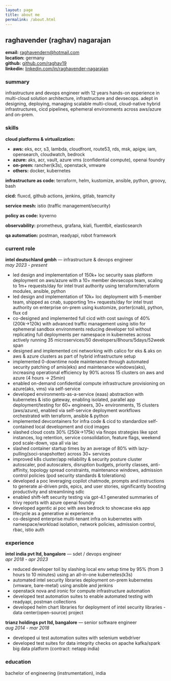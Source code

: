 ```yaml
---
layout: page
title: about me
permalink: /about.html
---
```


## raghavender (raghav) nagarajan

**email:** raghavendern@hotmail.com  
**location:** germany  
**github:** [github.com/raghav19](https://github.com/raghav19)  
**linkedin:** [linkedin.com/in/raghavender-nagarajan](https://www.linkedin.com/in/raghavender-nagarajan-683743141)

### summary

infrastructure and devops engineer with 12 years hands-on experience in multi-cloud solution architecture, infrastructure and devsecops. adept in designing, deploying, managing scalable multi-cloud, cloud-native hybrid infrastructures, cicd pipelines, ephemeral environments across aws/azure and on-prem.

### skills

**cloud platforms & virtualization:**
- **aws:** eks, ecr, s3, lambda, cloudfront, route53, rds, msk, apigw, iam, opensearch, cloudwatch, bedrock
- **azure:** aks, acr, vault, azure vms (confidential compute), openai foundry
- **on-prem:** rancher(k3s), openstack, vmware
- **others:** docker, kubernetes

**infrastructure as code:** terraform, helm, kustomize, ansible, python, groovy, bash

**cicd:** fluxcd, github actions, jenkins, gitlab, teamcity

**service mesh:** istio (traffic management/security)

**policy as code:** kyverno

**observability:** prometheus, grafana, kiali, fluentbit, elasticsearch

**qa automation:** postman, readyapi, robot framework

### current role

**intel deutschland gmbh** — infrastructure & devops engineer  
*may 2023 - present*

- led design and implementation of 150k+ loc security saas platform deployment on aws/azure with a 10+ member devsecops team, scaling to 1m+ requests/day for intel trust authority using terraform/terraform modules, ansible, python
- led design and implementation of 10k+ loc deployment with 5-member team, shipped as cnab, supporting 1m+ requests/day for intel trust authority on enterprise on-prem using kustomize, porter(cnab), python, flux cd
- co-designed and implemented full cicd with cost savings of 40% ($200k→$120k) with advanced traffic management using istio for ephemeral sandbox environments reducing developer toil without replicating full deployments per namespace in kubernetes across actively running 35 microservices/50 developers/8hours/5days/52week span
- designed and implemented cni networking with calico for eks & aks on aws & azure clusters as part of hybrid infrastructure setup
- implemented 0-downtime node maintenance through automated security patching of amis(eks) and maintenance windows(aks), increasing operational efficiency by 90% across 15 clusters on aws and azure (4 hours → 25min)
- enabled on-demand confidential compute infrastructure provisioning on azure(aks, vms) via self-service
- developed environments-as-a-service (eaas) abstraction with kubernetes & istio gateway, enabling isolated, parallel app deployment/testing for 60+ engineers, 30+ environments, 15 clusters (aws/azure), enabled via self-service deployment workflows orchestrated with terraform, ansible & python
- implemented devcontainers for infra code & cicd to standardize self-contained local development and cicd images
- slashed cloud costs 30% ($250k→$175k) via finops strategies like spot instances, log retention, service consolidation, feature flags, weekend pod scale-down, vpa all via iac
- slashed container startup times by an average of 80% with lazy-pulling(soci-snapshotter) across 30+ services
- improved k8s cluster/app reliability & security posture cluster autoscaler, pod autoscalers, disruption budgets, priority classes, anti-affinity, topology spread constraints, maintenance windows, admission control policies (pod security standards & tolerations)
- developed a poc leveraging copilot chatmode, prompts and instructions to generate ai-driven prds, epics, and user stories, significantly boosting productivity and streamlining sdlc
- enabled shift-left security testing via gpt-4.1 generated summaries of trivy reports with azure openai foundry
- developed agentic ai poc with aws bedrock to showcase eks app lifecycle as a generative ai experience
- co-designed enterprise multi-tenant infra on kubernetes with namespace/workload isolation, network policies, admission control, rbac, istio auth

### experience

**intel india pvt ltd, bangalore** — sdet / devops engineer  
*apr 2018 - apr 2023*

- reduced developer toil by slashing local env setup time by 95% (from 3 hours to 10 minutes) using an all-in-one kubernetes(k3s)
- automated intel security libraries deployment on-prem kubernetes (vmware, bare-metal) using ansible and jenkins
- openstack nova and ironic for compute infrastructure automation
- developed test automation suites to enable automated testing with readyapi, postman collections
- developed helm chart libraries for deployment of intel security libraries - data center(open-source) project

**trianz holdings pvt ltd, bangalore** — senior software engineer  
*aug 2014 - mar 2018*

- developed ui test automation suites with selenium webdriver
- developed test suites for data integrity checks on apache kafka/spark big data platform (contract: netapp india)

### education

bachelor of engineering (instrumentation), india
